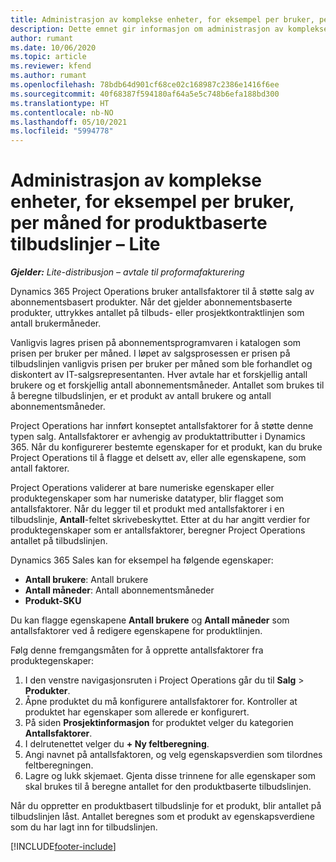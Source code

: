 ```yaml
---
title: Administrasjon av komplekse enheter, for eksempel per bruker, per måned for produktbaserte tilbudslinjer – Lite
description: Dette emnet gir informasjon om administrasjon av komplekse enheter for produktbaserte tilbudslinjer.
author: rumant
ms.date: 10/06/2020
ms.topic: article
ms.reviewer: kfend
ms.author: rumant
ms.openlocfilehash: 78bdb64d901cf68ce02c168987c2386e1416f6ee
ms.sourcegitcommit: 40f68387f594180af64a5e5c748b6efa188bd300
ms.translationtype: HT
ms.contentlocale: nb-NO
ms.lasthandoff: 05/10/2021
ms.locfileid: "5994778"
---
```

# <a name="managing-complex-units-such-as-per-user-per-month-for-product-based-quote-lines---lite"></a>Administrasjon av komplekse enheter, for eksempel per bruker, per måned for produktbaserte tilbudslinjer – Lite

_**Gjelder:** Lite-distribusjon – avtale til proformafakturering_

Dynamics 365 Project Operations bruker antallsfaktorer til å støtte salg av abonnementsbasert produkter. Når det gjelder abonnementsbaserte produkter, uttrykkes antallet på tilbuds- eller prosjektkontraktlinjen som antall brukermåneder.

Vanligvis lagres prisen på abonnementsprogramvaren i katalogen som prisen per bruker per måned. I løpet av salgsprosessen er prisen på tilbudslinjen vanligvis prisen per bruker per måned som ble forhandlet og diskontert av IT-salgsrepresentanten. Hver avtale har et forskjellig antall brukere og et forskjellig antall abonnementsmåneder. Antallet som brukes til å beregne tilbudslinjen, er et produkt av antall brukere og antall abonnementsmåneder.

Project Operations har innført konseptet antallsfaktorer for å støtte denne typen salg. Antallsfaktorer er avhengig av produktattributter i Dynamics 365. Når du konfigurerer bestemte egenskaper for et produkt, kan du bruke Project Operations til å flagge et delsett av, eller alle egenskapene, som antall faktorer.

Project Operations validerer at bare numeriske egenskaper eller produktegenskaper som har numeriske datatyper, blir flagget som antallsfaktorer. Når du legger til et produkt med antallsfaktorer i en tilbudslinje, **Antall**-feltet skrivebeskyttet. Etter at du har angitt verdier for produktegenskaper som er antallsfaktorer, beregner Project Operations antallet på tilbudslinjen.

Dynamics 365 Sales kan for eksempel ha følgende egenskaper:

- **Antall brukere**: Antall brukere
- **Antall måneder**: Antall abonnementsmåneder
- **Produkt-SKU**

Du kan flagge egenskapene **Antall brukere** og **Antall måneder** som antallsfaktorer ved å redigere egenskapene for produktlinjen.

Følg denne fremgangsmåten for å opprette antallsfaktorer fra produktegenskaper:

1. I den venstre navigasjonsruten i Project Operations går du til **Salg** > **Produkter**.
2. Åpne produktet du må konfigurere antallsfaktorer for. Kontroller at produktet har egenskaper som allerede er konfigurert.
3. På siden **Prosjektinformasjon** for produktet velger du kategorien **Antallsfaktorer**.
4. I delrutenettet velger du **+ Ny feltberegning**.
5. Angi navnet på antallsfaktoren, og velg egenskapsverdien som tilordnes feltberegningen.
6. Lagre og lukk skjemaet. Gjenta disse trinnene for alle egenskaper som skal brukes til å beregne antallet for den produktbaserte tilbudslinjen.

Når du oppretter en produktbasert tilbudslinje for et produkt, blir antallet på tilbudslinjen låst. Antallet beregnes som et produkt av egenskapsverdiene som du har lagt inn for tilbudslinjen.


[!INCLUDE[footer-include](../../includes/footer-banner.md)]